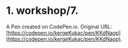 # 1. workshop/7.

A Pen created on CodePen.io. Original URL: [https://codepen.io/kergeKukac/pen/KKdNaop](https://codepen.io/kergeKukac/pen/KKdNaop).


